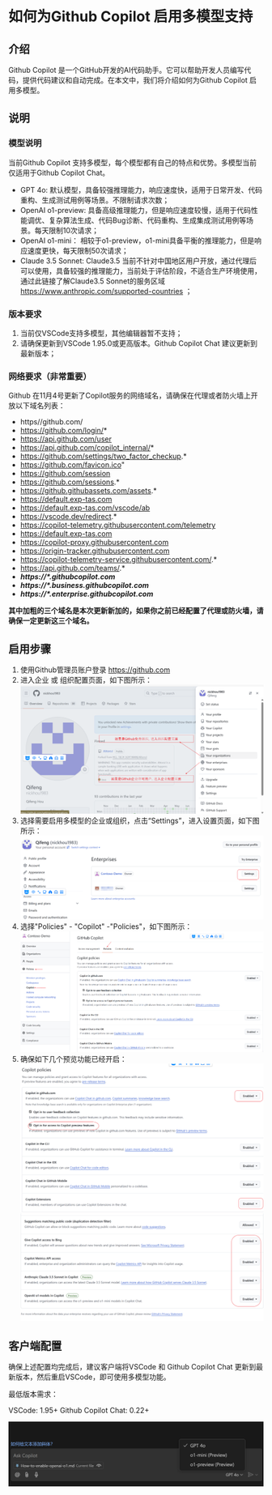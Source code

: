 # 如何为Github Copilot 启用多模型支持

## 介绍
Github Copilot 是一个GitHub开发的AI代码助手。它可以帮助开发人员编写代码，提供代码建议和自动完成。在本文中，我们将介绍如何为Github Copilot 启用多模型。

## 说明

### 模型说明

当前Github Copilot 支持多模型，每个模型都有自己的特点和优势。多模型当前仅适用于Github Copilot Chat。

- GPT 4o: 默认模型，具备较强推理能力，响应速度快，适用于日常开发、代码重构、生成测试用例等场景。不限制请求次数；
- OpenAI o1-preview: 具备高级推理能力，但是响应速度较慢，适用于代码性能调优、复杂算法生成、代码Bug诊断、代码重构、生成集成测试用例等场景。每天限制10次请求；
- OpenAI o1-mini： 相较于o1-preview，o1-mini具备平衡的推理能力，但是响应速度更快，每天限制50次请求；
- Claude 3.5 Sonnet: Claude3.5 当前不针对中国地区用户开放，通过代理后可以使用，具备较强的推理能力，当前处于评估阶段，不适合生产环境使用，通过此链接了解Claude3.5 Sonnet的服务区域 https://www.anthropic.com/supported-countries ；

### 版本要求

1. 当前仅VSCode支持多模型，其他编辑器暂不支持；
2. 请确保更新到VSCode 1.95.0或更高版本。Github Copilot Chat 建议更新到最新版本；

### 网络要求（非常重要）

Github 在11月4号更新了Copilot服务的网络域名，请确保在代理或者防火墙上开放以下域名列表：
- https//github.com/
- https://github.com/login/*
- https://api.github.com/user
- https://api.github.com/copilot_internal/*
- https://github.com/settings/two_factor_checkup.*
- https://github.com/favicon.ico"
- https://github.com/session
- https://github.com/sessions.*
- https://github.githubassets.com/assets.*
- https://default.exp-tas.com
- https://default.exp-tas.com/vscode/ab
- https://vscode.dev/redirect.*
- https://copilot-telemetry.githubusercontent.com/telemetry
- https://default.exp-tas.com
- https://copilot-proxy.githubusercontent.com	
- https://origin-tracker.githubusercontent.com
- https://copilot-telemetry-service.githubusercontent.com/.*
- https://api.github.com/teams/.*
- ___https://*.githubcopilot.com___
- ___https://*.business.githubcopilot.com___
- ___https://*.enterprise.githubcopilot.com___

__其中加粗的三个域名是本次更新新加的，如果你之前已经配置了代理或防火墙，请确保一定更新这三个域名。__

## 启用步骤

1. 使用Github管理员账户登录 https://github.com
2. 进入企业 或 组织配置页面，如下图所示：
![alt text](image.png)
3. 选择需要启用多模型的企业或组织，点击“Settings”，进入设置页面，如下图所示：
![alt text](image-1.png)
4. 选择"Policies" - "Copilot" -"Policies"，如下图所示：
![alt text](image-2.png)
5. 确保如下几个预览功能已经开启：
![alt text](image-3.png)
![alt text](image-4.png)


## 客户端配置

确保上述配置均完成后，建议客户端将VSCode 和 Github Copilot Chat 更新到最新版本，然后重启VSCode，即可使用多模型功能。

最低版本需求：

VSCode: 1.95+
Github Copilot Chat: 0.22+

![alt text](image-5.png)


